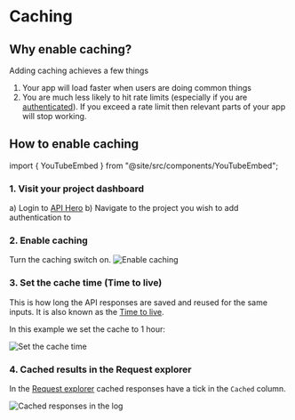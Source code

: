 # Caching

## Why enable caching?

Adding caching achieves a few things

1. Your app will load faster when users are doing common things
2. You are much less likely to hit rate limits (especially if you are [authenticated](/features/authentication)). If you exceed a rate limit then relevant parts of your app will stop working.

## How to enable caching

import { YouTubeEmbed } from "@site/src/components/YouTubeEmbed";

<YouTubeEmbed embedId="A7VLMZmtMwc" width={800} />

### 1. Visit your project dashboard

a) Login to [API Hero](https://app.apihero.run)
b) Navigate to the project you wish to add authentication to

### 2. Enable caching

Turn the caching switch on.
![Enable caching](/img/caching/enable.png)

### 3. Set the cache time (Time to live)

This is how long the API responses are saved and reused for the same inputs. It is also known as the [Time to live](https://en.wikipedia.org/wiki/Time_to_live).

In this example we set the cache to 1 hour:

![Set the cache time](/img/caching/setDuration.png)

### 4. Cached results in the Request explorer

In the [Request explorer](/features/request-explorer) cached responses have a tick in the `Cached` column.

![Cached responses in the log](/img/caching/cachedLog.png)
